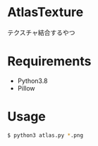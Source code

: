# AtlasTexture
テクスチャ結合するやつ

# Requirements
* Python3.8
* Pillow

# Usage
```bash
$ python3 atlas.py *.png
```